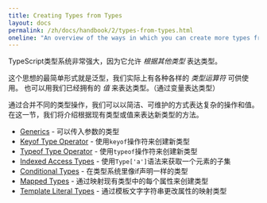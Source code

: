 ```yaml
---
title: Creating Types from Types
layout: docs
permalink: /zh/docs/handbook/2/types-from-types.html
oneline: "An overview of the ways in which you can create more types from existing types."
---
```


TypeScript类型系统非常强大，因为它允许 _根据其他类型_ 表达类型。

这个思想的最简单形式就是泛型，我们实际上有各种各样的 _类型运算符_ 可供使用。
也可以用我们已经拥有的 _值_ 来表达类型。（通过变量表达类型）

通过合并不同的类型操作，我们可以以简洁、可维护的方式表达复杂的操作和值。
在这一节，我们将介绍根据现有类型或值来表达新类型的方法。

- [Generics](/zh/docs/handbook/2/generics.html) - 可以传入参数的类型
- [Keyof Type Operator](/zh/docs/handbook/2/keyof-types.html) - 使用`keyof`操作符来创建新类型
- [Typeof Type Operator](/zh/docs/handbook/2/typeof-types.html) - 使用`typeof`操作符来创建新类型
- [Indexed Access Types](/zh/docs/handbook/2/indexed-access-types.html) - 使用`Type['a']`语法来获取一个元素的子集
- [Conditional Types](/zh/docs/handbook/2/conditional-types.html) - 在类型系统里像if声明一样的类型
- [Mapped Types](/zh/docs/handbook/2/mapped-types.html) - 通过映射现有类型中的每个属性来创建类型
- [Template Literal Types](/zh/docs/handbook/2/template-literal-types.html) - 通过模板文字字符串更改属性的映射类型

